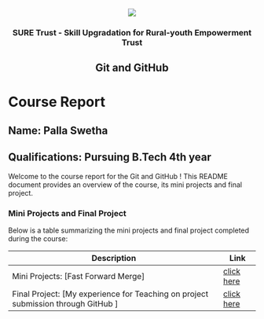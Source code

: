 <!-- PROJECT LOGO -->
<br />

<div align="center">
   <img src='https://user-images.githubusercontent.com/73131499/166115643-d3187f47-d38f-41b2-ae42-5ecbbc60de14.png' />


<h3 align="center">SURE Trust - Skill Upgradation for Rural-youth Empowerment Trust</h3>
  <h2> Git and GitHub  </h2>
</div>

# Course Report

## Name: Palla Swetha

## Qualifications: Pursuing B.Tech 4th year 

Welcome to the course report for the Git and GitHub ! This README document provides an overview of the course, its mini projects and final project.

### Mini Projects and Final Project

Below is a table summarizing the mini projects and final project completed during the course:

| Description                               | Link                                    |
|-------------------------------------------|-----------------------------------------|
| Mini Projects: [Fast Forward Merge]     | [click here](https://github.com/sure-trust/G1_Git_and_GitHub/tree/main/Mini%20Projects/Swetha)                       |
| Final Project: [My experience for Teaching on project submission through GitHub ]     | [click here](https://github.com/sure-trust/G1_Git_and_GitHub/tree/main/Final%20Capstone%20Project/Swetha)                      |
